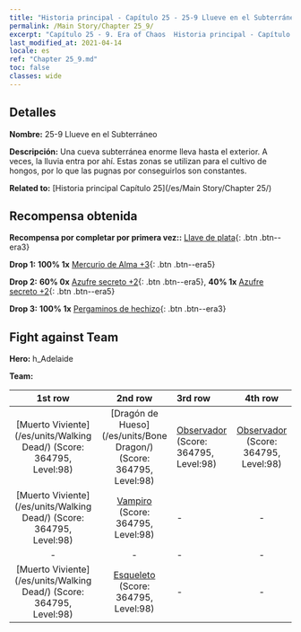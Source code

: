 ```yaml
---
title: "Historia principal - Capítulo 25 - 25-9 Llueve en el Subterráneo"
permalink: /Main Story/Chapter 25_9/
excerpt: "Capítulo 25 - 9. Era of Chaos  Historia principal - Capítulo 25_9. 25-9 Llueve en el Subterráneo"
last_modified_at: 2021-04-14
locale: es
ref: "Chapter 25_9.md"
toc: false
classes: wide
---
```


## Detalles

 **Nombre:** 25-9 Llueve en el Subterráneo

 **Descripción:** Una cueva subterránea enorme lleva hasta el exterior. A veces, la lluvia entra por ahí. Estas zonas se utilizan para el cultivo de hongos, por lo que las pugnas por conseguirlos son constantes.

 **Related to:** [Historia principal Capítulo 25](/es/Main Story/Chapter 25/)

## Recompensa obtenida

 **Recompensa por completar por primera vez::** [Llave de plata](/es/Items/con_693/){: .btn .btn--era3}

 **Drop 1:** **100% 1x** [Mercurio de Alma +3](/es/Items/mat_84/){: .btn .btn--era5}

 **Drop 2:** **60% 0x** [Azufre secreto +2](/es/Items/mat_78/){: .btn .btn--era5}, **40% 1x** [Azufre secreto +2](/es/Items/mat_78/){: .btn .btn--era5}

 **Drop 3:** **100% 1x** [Pergaminos de hechizo](/es/Items/con_694/){: .btn .btn--era3}


## Fight against Team
 **Hero:** h_Adelaide

 **Team:**


  | 1st row | 2nd row | 3rd row | 4th row |
  |:----:|:----:|:----|:----:|
  | [Muerto Viviente](/es/units/Walking Dead/) (Score: 364795, Level:98)  | [Dragón de Hueso](/es/units/Bone Dragon/) (Score: 364795, Level:98)  | [Observador](/es/units/Beholder/) (Score: 364795, Level:98)  | [Observador](/es/units/Beholder/) (Score: 364795, Level:98)  |
  | [Muerto Viviente](/es/units/Walking Dead/) (Score: 364795, Level:98)  | [Vampiro](/es/units/Vampire/) (Score: 364795, Level:98)  | - | - |
  | - | - | - | - |
  | [Muerto Viviente](/es/units/Walking Dead/) (Score: 364795, Level:98)  | [Esqueleto](/es/units/Skeleton/) (Score: 364795, Level:98)  | - | - |


